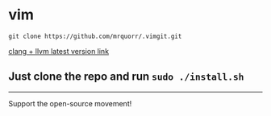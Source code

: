 # vim
`git clone https://github.com/mrquorr/.vimgit.git`


[clang + llvm latest version link](http://llvm.org/releases/download.html)


Just clone the repo and run `sudo ./install.sh`
---
---
Support the open-source movement!
